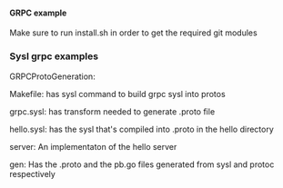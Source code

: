 #### GRPC example

Make sure to run install.sh in order to get the required git modules

### Sysl grpc examples


GRPCProtoGeneration: 

Makefile: has sysl command to build grpc sysl into protos

grpc.sysl: has transform needed to generate .proto file

hello.sysl: has the sysl that's compiled into .proto in the hello directory

server: An implementaton of the hello server

gen: Has the .proto and the pb.go files generated from sysl and protoc respectively